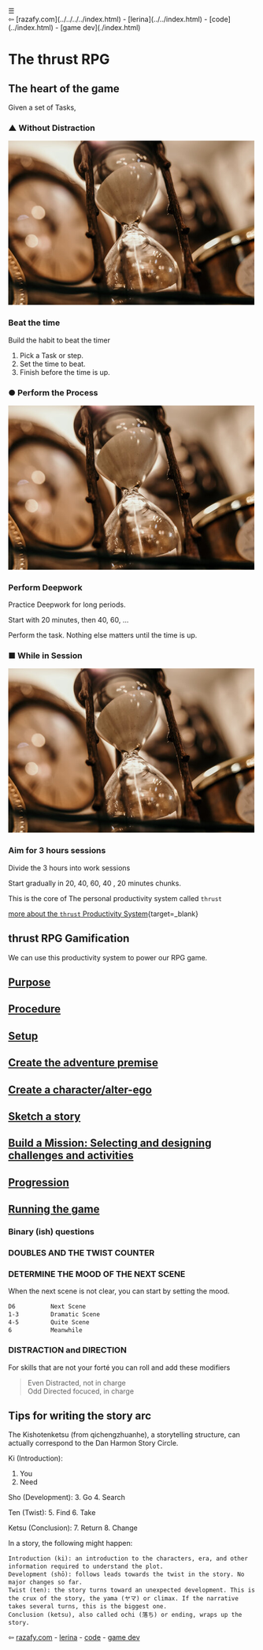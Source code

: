 <div class="navbar"><a class="openbtn" onclick="openNav()">&#9776;</a></div>
<main>
⇦ [razafy.com](../../../../index.html)  - [lerina](../../index.html) - [code](../index.html) - [game dev](./index.html)  

# The thrust RPG

## The heart of the game

Given a set of Tasks, 

<div class="image-mosaic">
<div class="card card-tall"><div class="card2"><h3>▲ Without Distraction</h3>
<img src="./pix/Hourglass.jpg"/><h3>Beat the time</h3><div class="focus-content">
<p>Build the habit to beat the timer</p>
<ol><li>Pick a Task or step.</li><li>Set the time to beat.</li><li>Finish before the time is up.</li></ol>
</div></div></div>
<div class="card card-tall"><div class="card2"><h3>● Perform the Process</h3>
<img src="./pix/Hourglass.jpg"/><h3>Perform Deepwork</h3><div class="focus-content">
<p>Practice Deepwork for long periods.</p>
<p>Start with 20 minutes, then 40, 60, ...</p>
<p>Perform the task. Nothing else matters until the time is up.</p>
</div></div></div>
<div class="card card-tall"><div class="card2"><h3>■ While in Session</h3><img src="./pix/Hourglass.jpg"/><h3>Aim for 3 hours sessions</h3>
<div class="focus-content">
<p>Divide the 3 hours into work sessions</p>
<p>Start gradually in 20, 40, 60, 40 , 20 minutes chunks.</p>

</div></div></div>
</div>

This is the core of The personal productivity system called `thrust`

[more about the `thrust` Productivity System](../../text/the_process/thrust_productivity_system.html){target=_blank}

## thrust RPG Gamification

We can use this productivity system to power our RPG game.

## [Purpose](./Purpose.html)

## [Procedure](./Procedure.html)

## [Setup](./Setup.html)

## [Create the adventure premise](./Create_adventure_premise.html)

## [Create a character/alter-ego](./Create_a_character.html)

## [Sketch a story](./Sketch_a_story.html)

## [Build a Mission: Selecting and designing challenges and activities](./Build_a_Mission.md)

## [Progression](./Progression.html)

## [Running the game](./Running_the_game.html)

### Binary (ish) questions

### DOUBLES AND THE TWIST COUNTER

### DETERMINE THE MOOD OF THE NEXT SCENE

When the next scene is not clear, you can start by setting the mood.

```
D6          Next Scene
1-3         Dramatic Scene
4-5         Quite Scene 
6           Meanwhile
```

###  DISTRACTION and DIRECTION

For skills that are not your forté you can roll and add these modifiers

> Even    Distracted, not in charge   
> Odd     Directed focuced, in charge  

## Tips for writing the story arc

The Kishotenketsu (from qichengzhuanhe), a storytelling structure, can actually correspond to the Dan Harmon Story Circle.

Ki (Introduction):
1. You
2. Need

Sho (Development):
3. Go
4. Search

Ten (Twist):
5. Find
6. Take

Ketsu (Conclusion):
7. Return
8. Change

In a story, the following might happen:

    Introduction (ki): an introduction to the characters, era, and other information required to understand the plot.
    Development (shō): follows leads towards the twist in the story. No major changes so far.
    Twist (ten): the story turns toward an unexpected development. This is the crux of the story, the yama (ヤマ) or climax. If the narrative takes several turns, this is the biggest one.
    Conclusion (ketsu), also called ochi (落ち) or ending, wraps up the story.

</main>

⇦ [razafy.com]()  - [lerina]() - [code](../index.html) - [game dev](./index.html)  

<script src="https://razafy.com/js/toc.js"></script>
<script>
let anchor= document.createElement('a');
anchor.href="javascript:closeNav()"; //void(0)"; //anchor[0].onclick = closeNav();
anchor.className = "closebtn";  
anchor.innerHTML="&times;";
document.getElementById("TOC").prepend(anchor);

let navCrumbs= document.createElement('div');
navCrumbs.className = "hover-nav";
navCrumbs.innerHTML = `
<div class="hover-nav">
<ul>
<li><a href="../../../../index.html">⇦ home</a></li>
<li><a href="../../index.html">lerina</a></li>
<li><a href="../index.html">code</a></li>
<li><a href="./index.html">game dev</a></li>
</ul>
</div>`;
document.getElementById("TOC").prepend(navCrumbs); 
</script>
